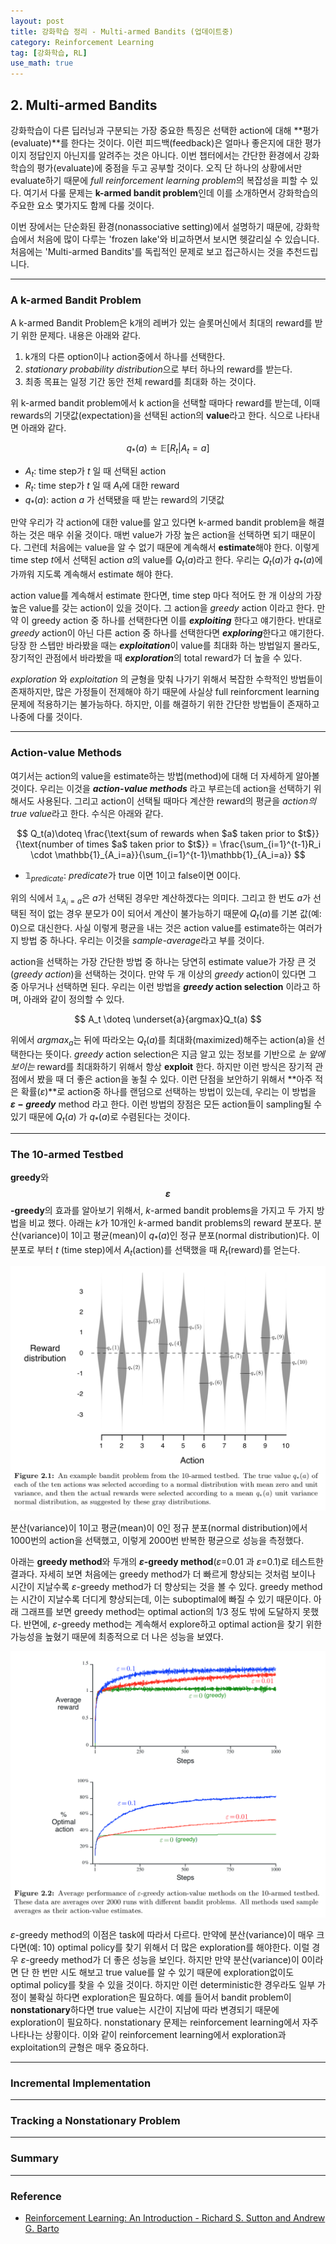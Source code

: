 ```yaml
---
layout: post
title: 강화학습 정리 - Multi-armed Bandits (업데이트중)
category: Reinforcement Learning
tag: [강화학습, RL]
use_math: true
---
```




## 2. Multi-armed Bandits

강화학습이 다른 딥러닝과 구분되는 가장 중요한 특징은 선택한 action에 대해 **평가(evaluate)**를 한다는 것이다. 이런 피드백(feedback)은 얼마나 좋은지에 대한 평가이지 정답인지 아닌지를 알려주는 것은 아니다. 이번 챕터에서는 간단한 환경에서 강화학습의 평가(evaluate)에 중점을 두고 공부할 것이다. 오직 단 하나의 상황에서만 evaluate하기 때문에 *full reinforcement learning problem*의 복잡성을 피할 수 있다. 여기서 다룰 문제는 **k-armed bandit problem**인데 이를 소개하면서 강화학습의 주요한 요소 몇가지도 함께 다룰 것이다.

<div class="message">
이번 장에서는 단순화된 환경(nonassociative setting)에서 설명하기 때문에, 강화학습에서 처음에 많이 다루는 'frozen lake'와 비교하면서 보시면 헷갈리실 수 있습니다. 처음에는 'Multi-armed Bandits'를 독립적인 문제로 보고 접근하시는 것을 추천드립니다.
</div>

***
### A k-armed Bandit Problem

A k-armed Bandit Problem은 k개의 레버가 있는 슬롯머신에서 최대의 reward를 받기 위한 문제다. 내용은 아래와 같다.

1. k개의 다른 option이나 action중에서 하나를 선택한다.
2. *stationary probability distribution*으로 부터 하나의 reward를 받는다. 
3. 최종 목표는 일정 기간 동안 전체 reward를 최대화 하는 것이다. 

위 k-armed bandit problem에서 k action을 선택할 때마다 reward를 받는데, 이때 rewards의 기댓값(expectation)을 선택된 action의 **value**라고 한다. 식으로 나타내면 아래와 같다.


$$
q_*(a)\doteq \mathbb{E}[R_t | A_t=a]
$$ 


- $A_t$: time step가 $t$ 일 때 선택된 action
- $R_t$: time step가 $t$ 일 때 $A_t$에 대한 reward
- $q_*(a)$: action $a$ 가 선택됐을 때 받는 reward의 기댓값


만약 우리가 각 action에 대한 value를 알고 있다면 k-armed bandit problem을 해결하는 것은 매우 쉬울 것이다. 매번 value가 가장 높은 action을 선택하면 되기 때문이다. 그런데 처음에는 value을 알 수 없기 때문에 계속해서 **estimate**해야 한다. 이렇게 time step $t$에서 선택된 action $a$의 value를 $Q_t(a)$라고 한다. 우리는 $Q_t(a)$가  $q_*(a)$에 가까워 지도록 계속해서 estimate 해야 한다.

action value를 계속해서 estimate 한다면, time step 마다 적어도 한 개 이상의 가장 높은 value를 갖는 action이 있을 것이다. 그 action을 *greedy* action 이라고 한다. 만약 이 greedy action 중 하나를 선택한다면 이를 ***exploiting*** 한다고 얘기한다. 반대로 *greedy* action이 아닌 다른 action 중 하나를 선택한다면 ***exploring***한다고 얘기한다. 당장 한 스텝만 바라봤을 때는 ***exploitation***이 value를 최대화 하는 방법일지 몰라도, 장기적인 관점에서 바라봤을 때 ***exploration***의 total reward가 더 높을 수 있다.

*exploration* 와 *exploitation* 의 균형을 맞춰 나가기 위해서 복잡한 수학적인 방법들이 존재하지만, 많은 가정들이 전제해야 하기 때문에 사실상 full reinforcment learning 문제에 적용하기는 불가능하다. 하지만, 이를 해결하기 위한 간단한 방법들이 존재하고 나중에 다룰 것이다.



***
### Action-value Methods

여기서는 action의 value을 estimate하는 방법(method)에 대해 더 자세하게 알아볼 것이다. 우리는 이것을 ***action-value methods*** 라고 부르는데 action을 선택하기 위해서도 사용된다. 그리고 action이 선택될 때마다 계산한 reward의 평균을 *action의 true value*라고 한다. 수식은 아래와 같다. 

$$
Q_t(a)\doteq \frac{\text{sum of rewards when $a$ taken prior to $t$}}{\text{number of times $a$ taken prior to $t$}} = \frac{\sum_{i=1}^{t-1}R_i \cdot \mathbb{1}_{A_i=a}}{\sum_{i=1}^{t-1}\mathbb{1}_{A_i=a}}
$$

- $\mathbb{1}_{predicate}$: $predicate$가 true 이면 1이고 false이면 0이다. 

위의 식에서 $\mathbb{1}_{A_i=a}$은 $a$가 선택된 경우만 계산하겠다는 의미다. 그리고 한 번도 $a$가 선택된 적이 없는 경우 분모가 0이 되어서 계산이 불가능하기 때문에 $Q_t(a)$를 기본 값(예: 0)으로 대신한다. 사실 이렇게 평균을 내는 것은 action value를 estimate하는 여러가지 방법 중 하나다. 우리는 이것을 *sample-average*라고 부를 것이다. 

action을 선택하는 가장 간단한 방법 중 하나는 당연히 estimate value가 가장 큰 것(*greedy action*)을 선택하는 것이다. 만약 두 개 이상의 *greedy* action이 있다면 그 중 아무거나 선택하면 된다. 우리는 이런 방법을 ***greedy* action selection** 이라고 하며, 아래와 같이 정의할 수 있다.

$$
A_t \doteq \underset{a}{argmax}Q_t(a)
$$

위에서 $argmax_a$는 뒤에 따라오는 $Q_t(a)$를 최대화(maximized)해주는 action(a)을 선택한다는 뜻이다. *greedy* action selection은 지금 알고 있는 정보를 기반으로 *눈 앞에 보이는* reward를 최대화하기 위해서 항상 **exploit** 한다. 하지만 이런 방식은 장기적 관점에서 봤을 때 더 좋은 action을 놓칠 수 있다. 이런 단점을 보안하기 위해서 **아주 적은 확률($\varepsilon$)**로 action중 하나를 랜덤으로 선택하는 방법이 있는데, 우리는 이 방법을 **$\varepsilon-greedy$** method 라고 한다. 이런 방법의 장점은 모든 action들이 sampling될 수 있기 때문에 $Q_t(a)$ 가 $q_*(a)$로 수렴된다는 것이다.


***
### The 10-armed Testbed

**greedy**와 **$$\varepsilon$$-greedy**의 효과를 알아보기 위해서, *k*-armed bandit problems을 가지고 두 가지 방법을 비교 했다. 아래는 *k*가 10개인 *k*-armed bandit problems의 reward 분포다. 분산(variance)이 1이고 평균(mean)이 $q_*(a)$인 정규 분포(normal distribution)다. 이 분포로 부터 $t$ (time step)에서 $A_t$(action)를 선택했을 때 $R_t$(reward)를 얻는다.

![image](/assets/2019-01-02-rl-bulti-armed-bandits/figure2_1.png)

분산(variance)이 1이고 평균(mean)이 0인 정규 분포(normal distribution)에서 1000번의 action을 선택했고, 이렇게 2000번 반복한 평균으로 성능을 측정했다.

아래는 **greedy method**와 두개의 **$\varepsilon$-greedy method**($\varepsilon$=0.01 과 $\varepsilon$=0.1)로 테스트한 결과다. 자세히 보면 처음에는 greedy method가 더 빠르게 향상되는 것처럼 보이나 시간이 지날수록 $\varepsilon$-greedy method가 더 향상되는 것을 볼 수 있다. greedy method는 시간이 지날수록 더디게 향상되는데, 이는 suboptimal에 빠질 수 있기 때문이다. 아래 그래프를 보면 greedy method는 optimal action의 1/3 정도 밖에 도달하지 못했다. 반면에, $\varepsilon$-greedy method는 계속해서 explore하고 optimal action을 찾기 위한 가능성을 높혔기 때문에 최종적으로 더 나은 성능을 보였다. 

![image](/assets/2019-01-02-rl-bulti-armed-bandits/figure2_2.png)

$\varepsilon$-greedy method의 이점은 task에 따라서 다르다. 만약에 분산(variance)이 매우 크다면(예: 10) optimal policy를 찾기 위해서 더 많은 exploration를 해야한다. 이럴 경우 $\varepsilon$-greedy method가 더 좋은 성능을 보인다. 하지만 만약 분산(variance)이 0이라면 단 한 번만 시도 해보고 true value를 알 수 있기 때문에 exploration없이도 optimal policy를 찾을 수 있을 것이다. 하지만 이런 deterministic한 경우라도 일부 가정이 불확실 하다면 exploration은 필요하다. 예를 들어서 bandit problem이 **nonstationary**하다면 true value는 시간이 지남에 따라 변경되기 때문에 exploration이 필요하다. nonstationary 문제는 reinforcement learning에서 자주 나타나는 상황이다. 이와 같이 reinforcement learning에서 exploration과 exploitation의 균형은 매우 중요하다.


***
### Incremental Implementation

***
### Tracking a Nonstationary Problem

***
### Summary


***
### Reference
- [Reinforcement Learning: An Introduction - Richard S. Sutton and Andrew G. Barto](http://incompleteideas.net/book/the-book.html)